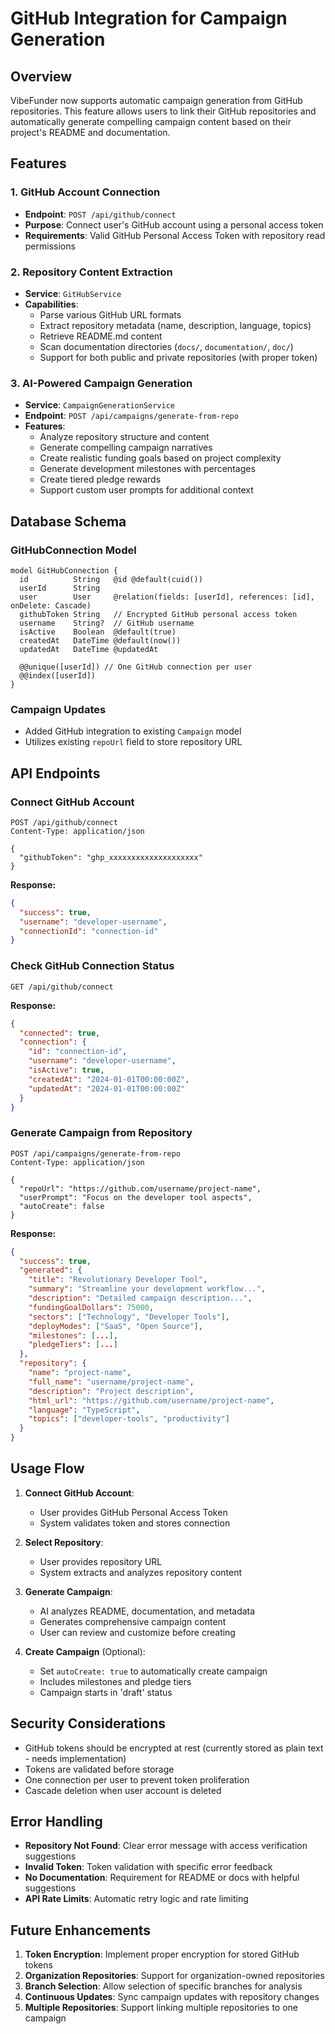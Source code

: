 # GitHub Integration for Campaign Generation

## Overview

VibeFunder now supports automatic campaign generation from GitHub repositories. This feature allows users to link their GitHub repositories and automatically generate compelling campaign content based on their project's README and documentation.

## Features

### 1. GitHub Account Connection
- **Endpoint**: `POST /api/github/connect`
- **Purpose**: Connect user's GitHub account using a personal access token
- **Requirements**: Valid GitHub Personal Access Token with repository read permissions

### 2. Repository Content Extraction
- **Service**: `GitHubService`
- **Capabilities**:
  - Parse various GitHub URL formats
  - Extract repository metadata (name, description, language, topics)
  - Retrieve README.md content
  - Scan documentation directories (`docs/`, `documentation/`, `doc/`)
  - Support for both public and private repositories (with proper token)

### 3. AI-Powered Campaign Generation
- **Service**: `CampaignGenerationService`
- **Endpoint**: `POST /api/campaigns/generate-from-repo`
- **Features**:
  - Analyze repository structure and content
  - Generate compelling campaign narratives
  - Create realistic funding goals based on project complexity
  - Generate development milestones with percentages
  - Create tiered pledge rewards
  - Support custom user prompts for additional context

## Database Schema

### GitHubConnection Model
```prisma
model GitHubConnection {
  id          String   @id @default(cuid())
  userId      String
  user        User     @relation(fields: [userId], references: [id], onDelete: Cascade)
  githubToken String   // Encrypted GitHub personal access token
  username    String?  // GitHub username
  isActive    Boolean  @default(true)
  createdAt   DateTime @default(now())
  updatedAt   DateTime @updatedAt

  @@unique([userId]) // One GitHub connection per user
  @@index([userId])
}
```

### Campaign Updates
- Added GitHub integration to existing `Campaign` model
- Utilizes existing `repoUrl` field to store repository URL

## API Endpoints

### Connect GitHub Account
```http
POST /api/github/connect
Content-Type: application/json

{
  "githubToken": "ghp_xxxxxxxxxxxxxxxxxxxx"
}
```

**Response:**
```json
{
  "success": true,
  "username": "developer-username",
  "connectionId": "connection-id"
}
```

### Check GitHub Connection Status
```http
GET /api/github/connect
```

**Response:**
```json
{
  "connected": true,
  "connection": {
    "id": "connection-id",
    "username": "developer-username",
    "isActive": true,
    "createdAt": "2024-01-01T00:00:00Z",
    "updatedAt": "2024-01-01T00:00:00Z"
  }
}
```

### Generate Campaign from Repository
```http
POST /api/campaigns/generate-from-repo
Content-Type: application/json

{
  "repoUrl": "https://github.com/username/project-name",
  "userPrompt": "Focus on the developer tool aspects",
  "autoCreate": false
}
```

**Response:**
```json
{
  "success": true,
  "generated": {
    "title": "Revolutionary Developer Tool",
    "summary": "Streamline your development workflow...",
    "description": "Detailed campaign description...",
    "fundingGoalDollars": 75000,
    "sectors": ["Technology", "Developer Tools"],
    "deployModes": ["SaaS", "Open Source"],
    "milestones": [...],
    "pledgeTiers": [...]
  },
  "repository": {
    "name": "project-name",
    "full_name": "username/project-name",
    "description": "Project description",
    "html_url": "https://github.com/username/project-name",
    "language": "TypeScript",
    "topics": ["developer-tools", "productivity"]
  }
}
```

## Usage Flow

1. **Connect GitHub Account**:
   - User provides GitHub Personal Access Token
   - System validates token and stores connection

2. **Select Repository**:
   - User provides repository URL
   - System extracts and analyzes repository content

3. **Generate Campaign**:
   - AI analyzes README, documentation, and metadata
   - Generates comprehensive campaign content
   - User can review and customize before creating

4. **Create Campaign** (Optional):
   - Set `autoCreate: true` to automatically create campaign
   - Includes milestones and pledge tiers
   - Campaign starts in 'draft' status

## Security Considerations

- GitHub tokens should be encrypted at rest (currently stored as plain text - needs implementation)
- Tokens are validated before storage
- One connection per user to prevent token proliferation
- Cascade deletion when user account is deleted

## Error Handling

- **Repository Not Found**: Clear error message with access verification suggestions
- **Invalid Token**: Token validation with specific error feedback  
- **No Documentation**: Requirement for README or docs with helpful suggestions
- **API Rate Limits**: Automatic retry logic and rate limiting

## Future Enhancements

1. **Token Encryption**: Implement proper encryption for stored GitHub tokens
2. **Organization Repositories**: Support for organization-owned repositories
3. **Branch Selection**: Allow selection of specific branches for analysis
4. **Continuous Updates**: Sync campaign updates with repository changes
5. **Multiple Repositories**: Support linking multiple repositories to one campaign